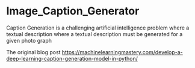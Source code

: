 # Image_Caption_Generator
Caption Generation is a challenging artificial intelligence problem where a textual description where a textual description must be generated for a given photo graph

The original blog post https://machinelearningmastery.com/develop-a-deep-learning-caption-generation-model-in-python/
